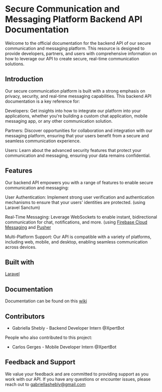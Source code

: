 # Secure Communication and Messaging Platform Backend API Documentation

Welcome to the official documentation for the backend API of our secure communication and messaging platform. This resource is designed to provide developers, partners, and users with comprehensive information on how to leverage our API to create secure, real-time communication solutions.

## Introduction

Our secure communication platform is built with a strong emphasis on privacy, security, and real-time messaging capabilities. This backend API documentation is a key reference for:

Developers: Get insights into how to integrate our platform into your applications, whether you're building a custom chat application, mobile messaging app, or any other communication solution.

Partners: Discover opportunities for collaboration and integration with our messaging platform, ensuring that your users benefit from a secure and seamless communication experience.

Users: Learn about the advanced security features that protect your communication and messaging, ensuring your data remains confidential.

## Features

Our backend API empowers you with a range of features to enable secure communication and messaging:

User Authentication: Implement strong user verification and authentication mechanisms to ensure that your users' identities are protected. (using Laravel Sanctum)

Real-Time Messaging: Leverage WebSockets to enable instant, bidirectional communication for chat, notifications, and more. (using [Firebase Cloud Messaging](https://firebase.google.com/) and [Pusher](https://pusher.com/)

Multi-Platform Support: Our API is compatible with a variety of platforms, including web, mobile, and desktop, enabling seamless communication across devices.

## Built with

[Laravel](https://laravel.com/)

## Documentation

Documentation can be found on this [wiki](https://github.com/XpertBotTeam/secure_communication_backend/wiki/Backend-APIs--Documentaion)

## Contributors

- Gabriella Shebly - Backend Developer Intern @XpertBot

People who also contributed to this project:
- Carlos Gerges - Mobile Developer Intern @XpertBot

## Feedback and Support

We value your feedback and are committed to providing support as you work with our API. If you have any questions or encounter issues, please reach out to gabriellashebly@gmail.com

